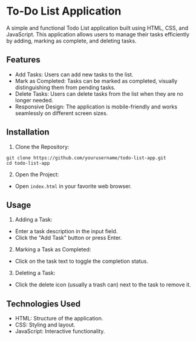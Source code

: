 # To-Do List Application
A simple and functional Todo List application built using HTML, CSS, and JavaScript. This application allows users to manage their tasks efficiently by adding, marking as complete, and deleting tasks.
## Features
* Add Tasks: Users can add new tasks to the list.
* Mark as Completed: Tasks can be marked as completed, visually distinguishing them from pending tasks.
* Delete Tasks: Users can delete tasks from the list when they are no longer needed.
* Responsive Design: The application is mobile-friendly and works seamlessly on different screen sizes.
## Installation
1. Clone the Repository:
```
git clone https://github.com/yourusername/todo-list-app.git
cd todo-list-app
```
2. Open the Project:
* Open `index.html` in your favorite web browser.
## Usage
1. Adding a Task:
  * Enter a task description in the input field.
  * Click the "Add Task" button or press Enter.

2. Marking a Task as Completed:
  * Click on the task text to toggle the completion status.

3. Deleting a Task:
  * Click the delete icon (usually a trash can) next to the task to remove it.

## Technologies Used
* HTML: Structure of the application.
* CSS: Styling and layout.
* JavaScript: Interactive functionality.
  
  
